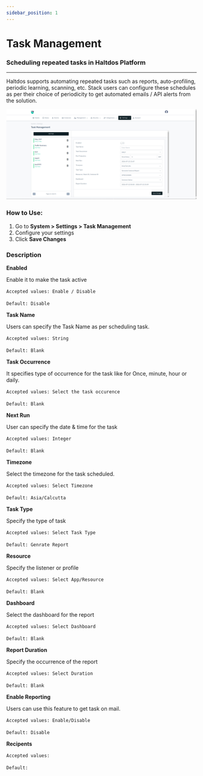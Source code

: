 ```yaml
---
sidebar_position: 1
---
```


# Task Management

### Scheduling repeated tasks in Haltdos Platform

---

Haltdos supports automating repeated tasks such as reports, auto-profiling, periodic learning, scanning, etc. Stack users can configure these schedules as per their choice of periodicity to get automated emails / API alerts from the solution.

![scheduler](/img/platform/v8/docs/task_management.png)

### How to Use:

1. Go to **System > Settings > Task Management**
2. Configure your settings
3. Click **Save Changes**

### Description

**Enabled**

Enable it to make the task active

    Accepted values: Enable / Disable

    Default: Disable 

**Task Name**

Users can specify the Task Name as per scheduling task.

    Accepted values: String

    Default: Blank 

**Task Occurrence**

It specifies type of occurrence for the task like for Once, minute, hour or daily.

    Accepted values: Select the task occurence

    Default: Blank 

**Next Run**

User can specify the date & time for the task 

    Accepted values: Integer

    Default: Blank 

**Timezone**        

Select the timezone for the task scheduled.

    Accepted values: Select Timezone

    Default: Asia/Calcutta 

**Task Type**

Specify the type of task

    Accepted values: Select Task Type

    Default: Genrate Report 

**Resource** 

Specify the listener or  profile

    Accepted values: Select App/Resource

    Default: Blank 


**Dashboard**

Select the dashboard for the report 

    Accepted values: Select Dashboard

    Default: Blank 

**Report Duration**  

Specify the occurrence of the report

    Accepted values: Select Duration

    Default: Blank 

**Enable Reporting**  

Users can use this feature to get task on mail.

    Accepted values: Enable/Disable

    Default: Disable

**Recipents**  


    Accepted values: 

    Default:   
